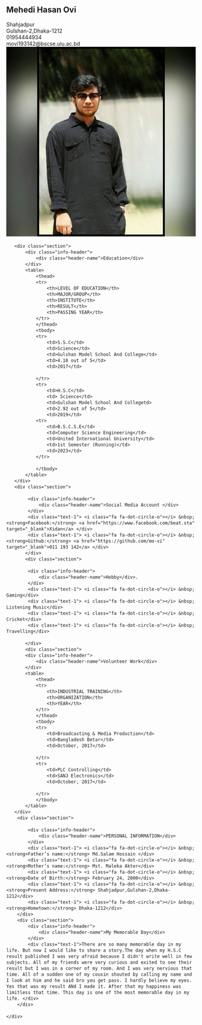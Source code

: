 <html lang="en">
<head>
    <meta charset="UTF-8">
    <meta name="viewport"
          content="width=device-width, user-scalable=no, initial-scale=1.0, maximum-scale=1.0, minimum-scale=1.0">
    <meta http-equiv="X-UA-Compatible" content="ie=edge">
    <title>Mehedi Hasan Ovi || Portfolio</title>
    <link href="https://fonts.googleapis.com/css?family=Ubuntu:400,500&display=swap" rel="stylesheet">
    <link rel="stylesheet" href="style.css">
    <link href="https://maxcdn.bootstrapcdn.com/font-awesome/4.7.0/css/font-awesome.min.css" rel="stylesheet">
</head>
<body>
<div class="full-body">
    <div class="container">
        <div class="info-section">
            <div class="width-50">
                <h2 class="name">Mehedi Hasan Ovi</h2>
                <div class="text-1">Shahjadpur</div>
                <div class="text-1">Gulshan-2,Dhaka-1212</div>
                <div class="text-1"> <i class="fa fa-phone"></i>01954444934</div>
                <div class="text-1"> <i class="fa fa-envelope"></i> movi193142@bscse.uiu.ac.bd</div>
            </div>
            <div class="width-50">
                <div class="profile-img">
                    <img src="profil.jpg" alt="">
                </div>
            </div>
        </div>
       
       <div class="section">
           <div class="info-header">
               <div class="header-name">Education</div>
           </div>
           <table>
               <thead>
               <tr>
                   <th>LEVEL OF EDUCATION</th>
                   <th>MAJOR/GROUP</th>
                   <th>INSTITUTE</th>
                   <th>RESULT</th>
                   <th>PASSING YEAR</th>
               </tr>
               </thead>
               <tbody>
               <tr>
                   <td>S.S.C</td>
                   <td>Science</td>
                   <td>Gulshan Model School And College</td>
                   <td>4.18 out of 5</td>
                   <td>2017</td>

               </tr>
			   <tr>
			       <td>H.S.C</td>
				   <td> Science</td>
				   <td>Gulshan Model School And Collegetd>
				   <td>2.92 out of 5</td>
				   <td>2019</td>
               <tr>
                   <td>B.S.C.S.E</td>
                   <td>Computer Science Engineering</td>
                   <td>United International University</td>
                   <td>1st Semester (Running)</td>
                   <td>2023</td>
               </tr>

               </tbody>
           </table>
       </div>
       <div class="section">

            <div class="info-header">
                <div class="header-name">Social Media Account </div>
            </div>
            <div class="text-1"> <i class="fa fa-dot-circle-o"></i> &nbsp;	<strong>Facebook:</strong> <a href="https://www.facebook.com/beat.sta"  target="_blank">Xidan</a> </div>
            <div class="text-1"> <i class="fa fa-dot-circle-o"></i> &nbsp;	<strong>Github:</strong> <a href="https://github.com/mo-vi"  target="_blank">011 193 142</a> </div>
           </div>
           <div class="section">

            <div class="info-header">
                <div class="header-name">Hobby</div>.
            </div>
            <div class="text-1"> <i class="fa fa-dot-circle-o"></i> &nbsp;	Gaming</div>
            <div class="text-1"> <i class="fa fa-dot-circle-o"></i> &nbsp;  Listening Music</div>
            <div class="text-1"> <i class="fa fa-dot-circle-o"></i> &nbsp;	Cricket</div>
            <div class="text-1"> <i class="fa fa-dot-circle-o"></i> &nbsp;	Travelling</div>
            
           </div>
           <div class="section">
           <div class="info-header">
               <div class="header-name">Volunteer Work</div>
           </div>
           <table>
               <thead>
               <tr>
                   <th>INDUSTRIAL TRAINING</th>
                   <th>ORGANIZATION</th>
                   <th>YEAR</th>
               </tr>
               </thead>
               <tbody>
               <tr>
                   <td>Broadcasting & Media Production</td>
                   <td>Bangladesh Betar</td>
                   <td>October, 2017</td>
                   
               </tr>
               <tr>
                   <td>PLC Controlling</td>
                   <td>SANJ Electronics</td>
                   <td>October, 2017</td>
                   
               </tr>
               </tbody>
           </table>
       </div>
        <div class="section">

            <div class="info-header">
                <div class="header-name">PERSONAL INFORMATION</div>
            </div>
            <div class="text-1"> <i class="fa fa-dot-circle-o"></i> &nbsp;	<strong>Father’s name:</strong> Md.Salam Hossain </div>
            <div class="text-1"> <i class="fa fa-dot-circle-o"></i> &nbsp;	<strong>Mother’s name:</strong> Mst. Maleka Akter</div>
            <div class="text-1"> <i class="fa fa-dot-circle-o"></i> &nbsp;	<strong>Date of Birth:</strong> February 24, 2000</div>
            <div class="text-1"> <i class="fa fa-dot-circle-o"></i> &nbsp;	<strong>Present Address:</strong> Shahjadpur,Gulshan-2,Dhaka-1212</div>
            <div class="text-1"> <i class="fa fa-dot-circle-o"></i> &nbsp;	<strong>Hometown:</strong> Dhaka-1212</div>
        </div>
        <div class="section">
            <div class="info-header">
                <div class="header-name">My Memorable Day</div>
            </div>
            <div class="text-1">There are so many memorable day in my life. But now I would like to share a story.The day when my H.S.C result published I was very afraid because I didn't write well in few subjects. All of my friends were very curious and exited to see their result but I was in a corner of my room. And I was very nervious that time. All of a sudden one of my cousin shouted by calling my name and I look at him and he said bro you get pass. I hardly believe my eyes. Yes that was my result ANd I made it. After that my happiness was limitless that time. This day is one of the most memorable day in my life. </div> 
        </div>

    </div>
</div>
</body>
</html>
